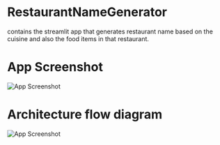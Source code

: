 # RestaurantNameGenerator

contains the streamlit app that generates restaurant name based on the cuisine and also the food items in that restaurant.


# App Screenshot

![App Screenshot](https://github.com/user-attachments/assets/fc1324f2-0b58-4c06-bdd9-6745af8e86ae)


# Architecture flow diagram

![App Screenshot](https://github.com/user-attachments/assets/163edee7-e203-4ace-a29a-afa72f7484f5)
